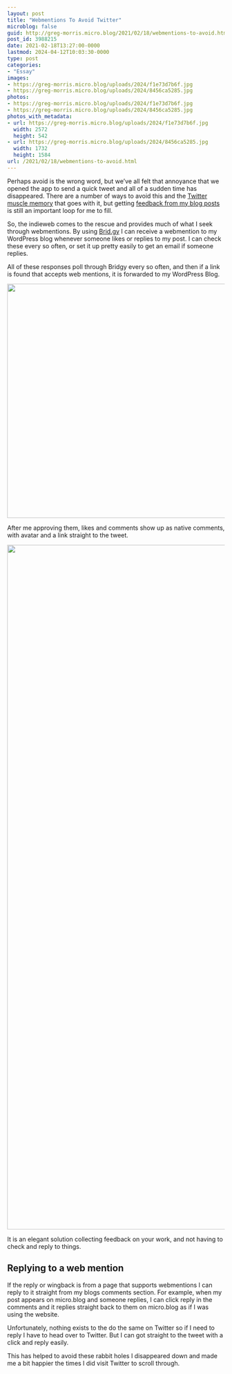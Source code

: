 ```yaml
---
layout: post
title: "Webmentions To Avoid Twitter"
microblog: false
guid: http://greg-morris.micro.blog/2021/02/18/webmentions-to-avoid.html
post_id: 3988215
date: 2021-02-18T13:27:00-0000
lastmod: 2024-04-12T10:03:30-0000
type: post
categories:
- "Essay"
images:
- https://greg-morris.micro.blog/uploads/2024/f1e73d7b6f.jpg
- https://greg-morris.micro.blog/uploads/2024/8456ca5285.jpg
photos:
- https://greg-morris.micro.blog/uploads/2024/f1e73d7b6f.jpg
- https://greg-morris.micro.blog/uploads/2024/8456ca5285.jpg
photos_with_metadata:
- url: https://greg-morris.micro.blog/uploads/2024/f1e73d7b6f.jpg
  width: 2572
  height: 542
- url: https://greg-morris.micro.blog/uploads/2024/8456ca5285.jpg
  width: 1732
  height: 1584
url: /2021/02/18/webmentions-to-avoid.html
---
```

<p><!--kg-card-begin: html--></p>
<p>Perhaps avoid is the wrong word, but we’ve all felt that annoyance that we opened the app to send a quick tweet and all of a sudden time has disappeared. There are a number of ways to avoid this and the <a href="https://gr36.com/twitter-muscle-memory/">Twitter muscle memory</a> that goes with it, but getting <a href="https://gr36.com/needing-feedback/">feedback from my blog posts</a> is still an important loop for me to fill.</p>
<p>So, the indieweb comes to the rescue and provides much of what I seek through webmentions. By using <a href="https://brid.gy/">Brid.gy</a> I can receive a webmention to my WordPress blog whenever someone likes or replies to my post. I can check these every so often, or set it up pretty easily to get an email if someone replies.</p>
<p>All of these responses poll through Bridgy every so often, and then if a link is found that accepts web mentions, it is forwarded to my WordPress Blog.</p>
<p><img class="alignnone size-full wp-image-5283" src="https://greg-morris.micro.blog/uploads/2024/f1e73d7b6f.jpg" alt="" width="2572" height="542" /></p>
<p>After me approving them, likes and comments show up as native comments, with avatar and a link straight to the tweet.</p>
<p><img class="alignnone size-full wp-image-5284" src="https://greg-morris.micro.blog/uploads/2024/8456ca5285.jpg" alt="" width="1732" height="1584" /></p>
<p>It is an elegant solution collecting feedback on your work, and not having to check and reply to things.</p>
<h2>Replying to a web mention</h2>
<p>If the reply or wingback is from a page that supports webmentions I can reply to it straight from my blogs comments section. For example, when my post appears on micro.blog and someone replies, I can click reply in the comments and it replies straight back to them on micro.blog as if I was using the website.</p>
<p>Unfortunately, nothing exists to the do the same on Twitter so if I need to reply I have to head over to Twitter. But I can got straight to the tweet with a click and reply easily.</p>
<p>This has helped to avoid these rabbit holes I disappeared down and made me a bit happier the times I did visit Twitter to scroll through.</p>
<p><!--kg-card-end: html--></p>
